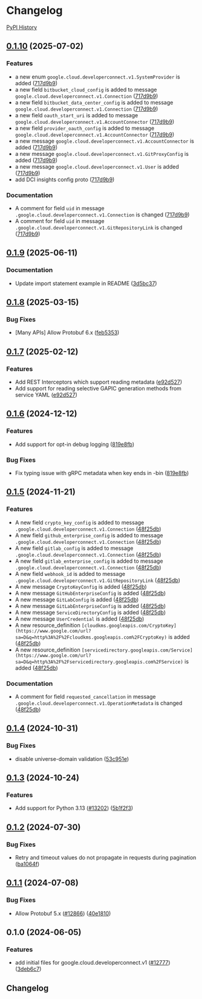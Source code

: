 # Changelog

[PyPI History][1]

[1]: https://pypi.org/project/google-cloud-developerconnect/#history

## [0.1.10](https://github.com/googleapis/google-cloud-python/compare/google-cloud-developerconnect-v0.1.9...google-cloud-developerconnect-v0.1.10) (2025-07-02)


### Features

* a new enum `google.cloud.developerconnect.v1.SystemProvider` is added ([717d9b9](https://github.com/googleapis/google-cloud-python/commit/717d9b9dc6d75727ec235eaf80caa0458a888304))
* a new field `bitbucket_cloud_config` is added to message `google.cloud.developerconnect.v1.Connection` ([717d9b9](https://github.com/googleapis/google-cloud-python/commit/717d9b9dc6d75727ec235eaf80caa0458a888304))
* a new field `bitbucket_data_center_config` is added to message `google.cloud.developerconnect.v1.Connection` ([717d9b9](https://github.com/googleapis/google-cloud-python/commit/717d9b9dc6d75727ec235eaf80caa0458a888304))
* a new field `oauth_start_uri` is added to message `google.cloud.developerconnect.v1.AccountConnector` ([717d9b9](https://github.com/googleapis/google-cloud-python/commit/717d9b9dc6d75727ec235eaf80caa0458a888304))
* a new field `provider_oauth_config` is added to message `google.cloud.developerconnect.v1.AccountConnector` ([717d9b9](https://github.com/googleapis/google-cloud-python/commit/717d9b9dc6d75727ec235eaf80caa0458a888304))
* a new message `google.cloud.developerconnect.v1.AccountConnector` is added ([717d9b9](https://github.com/googleapis/google-cloud-python/commit/717d9b9dc6d75727ec235eaf80caa0458a888304))
* a new message `google.cloud.developerconnect.v1.GitProxyConfig` is added ([717d9b9](https://github.com/googleapis/google-cloud-python/commit/717d9b9dc6d75727ec235eaf80caa0458a888304))
* a new message `google.cloud.developerconnect.v1.User` is added ([717d9b9](https://github.com/googleapis/google-cloud-python/commit/717d9b9dc6d75727ec235eaf80caa0458a888304))
* add DCI insights config proto ([717d9b9](https://github.com/googleapis/google-cloud-python/commit/717d9b9dc6d75727ec235eaf80caa0458a888304))


### Documentation

* A comment for field `uid` in message `.google.cloud.developerconnect.v1.Connection` is changed ([717d9b9](https://github.com/googleapis/google-cloud-python/commit/717d9b9dc6d75727ec235eaf80caa0458a888304))
* A comment for field `uid` in message `.google.cloud.developerconnect.v1.GitRepositoryLink` is changed ([717d9b9](https://github.com/googleapis/google-cloud-python/commit/717d9b9dc6d75727ec235eaf80caa0458a888304))

## [0.1.9](https://github.com/googleapis/google-cloud-python/compare/google-cloud-developerconnect-v0.1.8...google-cloud-developerconnect-v0.1.9) (2025-06-11)


### Documentation

* Update import statement example in README ([3d5bc37](https://github.com/googleapis/google-cloud-python/commit/3d5bc3782da6b37742ae83802de8a8b6db96fe29))

## [0.1.8](https://github.com/googleapis/google-cloud-python/compare/google-cloud-developerconnect-v0.1.7...google-cloud-developerconnect-v0.1.8) (2025-03-15)


### Bug Fixes

* [Many APIs] Allow Protobuf 6.x ([feb5353](https://github.com/googleapis/google-cloud-python/commit/feb53532240bb70a94b359b519f0f41f95875a33))

## [0.1.7](https://github.com/googleapis/google-cloud-python/compare/google-cloud-developerconnect-v0.1.6...google-cloud-developerconnect-v0.1.7) (2025-02-12)


### Features

* Add REST Interceptors which support reading metadata ([e92d527](https://github.com/googleapis/google-cloud-python/commit/e92d52797ffbce45d033eb81af24e0cad32baa55))
* Add support for reading selective GAPIC generation methods from service YAML ([e92d527](https://github.com/googleapis/google-cloud-python/commit/e92d52797ffbce45d033eb81af24e0cad32baa55))

## [0.1.6](https://github.com/googleapis/google-cloud-python/compare/google-cloud-developerconnect-v0.1.5...google-cloud-developerconnect-v0.1.6) (2024-12-12)


### Features

* Add support for opt-in debug logging ([819e8fb](https://github.com/googleapis/google-cloud-python/commit/819e8fb3159c39f6c8eb6d7c0b75927134d6ceb2))


### Bug Fixes

* Fix typing issue with gRPC metadata when key ends in -bin ([819e8fb](https://github.com/googleapis/google-cloud-python/commit/819e8fb3159c39f6c8eb6d7c0b75927134d6ceb2))

## [0.1.5](https://github.com/googleapis/google-cloud-python/compare/google-cloud-developerconnect-v0.1.4...google-cloud-developerconnect-v0.1.5) (2024-11-21)


### Features

* A new field `crypto_key_config` is added to message `.google.cloud.developerconnect.v1.Connection` ([48f25db](https://github.com/googleapis/google-cloud-python/commit/48f25db7772c9d22edac1e743b4eec97929542ec))
* A new field `github_enterprise_config` is added to message `.google.cloud.developerconnect.v1.Connection` ([48f25db](https://github.com/googleapis/google-cloud-python/commit/48f25db7772c9d22edac1e743b4eec97929542ec))
* A new field `gitlab_config` is added to message `.google.cloud.developerconnect.v1.Connection` ([48f25db](https://github.com/googleapis/google-cloud-python/commit/48f25db7772c9d22edac1e743b4eec97929542ec))
* A new field `gitlab_enterprise_config` is added to message `.google.cloud.developerconnect.v1.Connection` ([48f25db](https://github.com/googleapis/google-cloud-python/commit/48f25db7772c9d22edac1e743b4eec97929542ec))
* A new field `webhook_id` is added to message `.google.cloud.developerconnect.v1.GitRepositoryLink` ([48f25db](https://github.com/googleapis/google-cloud-python/commit/48f25db7772c9d22edac1e743b4eec97929542ec))
* A new message `CryptoKeyConfig` is added ([48f25db](https://github.com/googleapis/google-cloud-python/commit/48f25db7772c9d22edac1e743b4eec97929542ec))
* A new message `GitHubEnterpriseConfig` is added ([48f25db](https://github.com/googleapis/google-cloud-python/commit/48f25db7772c9d22edac1e743b4eec97929542ec))
* A new message `GitLabConfig` is added ([48f25db](https://github.com/googleapis/google-cloud-python/commit/48f25db7772c9d22edac1e743b4eec97929542ec))
* A new message `GitLabEnterpriseConfig` is added ([48f25db](https://github.com/googleapis/google-cloud-python/commit/48f25db7772c9d22edac1e743b4eec97929542ec))
* A new message `ServiceDirectoryConfig` is added ([48f25db](https://github.com/googleapis/google-cloud-python/commit/48f25db7772c9d22edac1e743b4eec97929542ec))
* A new message `UserCredential` is added ([48f25db](https://github.com/googleapis/google-cloud-python/commit/48f25db7772c9d22edac1e743b4eec97929542ec))
* A new resource_definition `[cloudkms.googleapis.com/CryptoKey](https://www.google.com/url?sa=D&q=http%3A%2F%2Fcloudkms.googleapis.com%2FCryptoKey)` is added ([48f25db](https://github.com/googleapis/google-cloud-python/commit/48f25db7772c9d22edac1e743b4eec97929542ec))
* A new resource_definition `[servicedirectory.googleapis.com/Service](https://www.google.com/url?sa=D&q=http%3A%2F%2Fservicedirectory.googleapis.com%2FService)` is added ([48f25db](https://github.com/googleapis/google-cloud-python/commit/48f25db7772c9d22edac1e743b4eec97929542ec))


### Documentation

* A comment for field `requested_cancellation` in message `.google.cloud.developerconnect.v1.OperationMetadata` is changed ([48f25db](https://github.com/googleapis/google-cloud-python/commit/48f25db7772c9d22edac1e743b4eec97929542ec))

## [0.1.4](https://github.com/googleapis/google-cloud-python/compare/google-cloud-developerconnect-v0.1.3...google-cloud-developerconnect-v0.1.4) (2024-10-31)


### Bug Fixes

* disable universe-domain validation ([53c951e](https://github.com/googleapis/google-cloud-python/commit/53c951e90ad1d702fa507495532086d5d2f6b3c0))

## [0.1.3](https://github.com/googleapis/google-cloud-python/compare/google-cloud-developerconnect-v0.1.2...google-cloud-developerconnect-v0.1.3) (2024-10-24)


### Features

* Add support for Python 3.13 ([#13202](https://github.com/googleapis/google-cloud-python/issues/13202)) ([5b1f2f3](https://github.com/googleapis/google-cloud-python/commit/5b1f2f3a81ed171b643812e67a7ed179b9b703ea))

## [0.1.2](https://github.com/googleapis/google-cloud-python/compare/google-cloud-developerconnect-v0.1.1...google-cloud-developerconnect-v0.1.2) (2024-07-30)


### Bug Fixes

* Retry and timeout values do not propagate in requests during pagination ([ba1064f](https://github.com/googleapis/google-cloud-python/commit/ba1064fd6a63ccbe8a390c0026f32c5772c728a5))

## [0.1.1](https://github.com/googleapis/google-cloud-python/compare/google-cloud-developerconnect-v0.1.0...google-cloud-developerconnect-v0.1.1) (2024-07-08)


### Bug Fixes

* Allow Protobuf 5.x ([#12866](https://github.com/googleapis/google-cloud-python/issues/12866)) ([40e1810](https://github.com/googleapis/google-cloud-python/commit/40e18101eaaeefe4baa090c3b4f7a96209ea5735))

## 0.1.0 (2024-06-05)


### Features

* add initial files for google.cloud.developerconnect.v1 ([#12777](https://github.com/googleapis/google-cloud-python/issues/12777)) ([3deb6c7](https://github.com/googleapis/google-cloud-python/commit/3deb6c728455ca41180527b268d2f18445136520))

## Changelog
